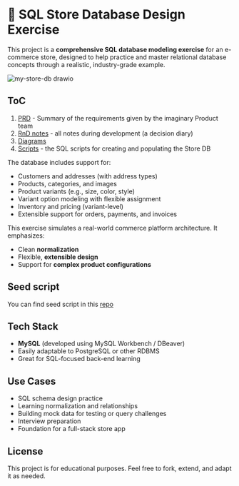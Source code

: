 # 🛒 SQL Store Database Design Exercise

This project is a **comprehensive SQL database modeling exercise** for an e-commerce store, designed to help practice and master relational database concepts through a realistic, industry-grade example.

<img alt="my-store-db drawio" src="https://github.com/user-attachments/assets/8ed1c568-4bcd-4b40-9f63-85dec56c049d" />

## ToC

1. [PRD](documents/PRD.md) - Summary of the requirements given by the imaginary Product team
2. [RnD notes](documents/RnD_Notes.md) - all notes during development (a decision diary)
3. [Diagrams](diagrams/)
4. [Scripts](scripts/) - the SQL scripts for creating and populating the Store DB

The database includes support for:

- Customers and addresses (with address types)
- Products, categories, and images
- Product variants (e.g., size, color, style)
- Variant option modeling with flexible assignment
- Inventory and pricing (variant-level)
- Extensible support for orders, payments, and invoices


This exercise simulates a real-world commerce platform architecture. It emphasizes:

- Clean **normalization**
- Flexible, **extensible design**
- Support for **complex product configurations**

## Seed script

You can find seed script in this [repo](https://github.com/venelinpetrov/my-store-seed-script)

## Tech Stack

- **MySQL** (developed using MySQL Workbench / DBeaver)
- Easily adaptable to PostgreSQL or other RDBMS
- Great for SQL-focused back-end learning

## Use Cases

- SQL schema design practice
- Learning normalization and relationships
- Building mock data for testing or query challenges
- Interview preparation
- Foundation for a full-stack store app


## License

This project is for educational purposes. Feel free to fork, extend, and adapt it as needed.


